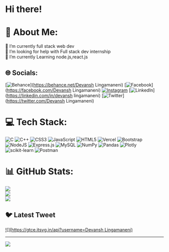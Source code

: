 # Hi there!


# 💫 About Me:
🔭 I’m currently full stack web dev<br>🤝 I’m looking for help with Full stack dev internship<br>🌱 I’m currently Learning node.js,react.js


## 🌐 Socials:
[![Behance](https://img.shields.io/badge/Behance-1769ff?logo=behance&logoColor=white)](https://behance.net/Devansh Lingamaneni) [![Facebook](https://img.shields.io/badge/Facebook-%231877F2.svg?logo=Facebook&logoColor=white)](https://facebook.com/Devansh Lingamaneni) [![Instagram](https://img.shields.io/badge/Instagram-%23E4405F.svg?logo=Instagram&logoColor=white)](https://instagram.com/d__e__v__a__n__s__h7) [![LinkedIn](https://img.shields.io/badge/LinkedIn-%230077B5.svg?logo=linkedin&logoColor=white)](https://linkedin.com/in/devansh lingamaneni) [![Twitter](https://img.shields.io/badge/Twitter-%231DA1F2.svg?logo=Twitter&logoColor=white)](https://twitter.com/Devansh Lingamaneni) 

# 💻 Tech Stack:
![C](https://img.shields.io/badge/c-%2300599C.svg?style=for-the-badge&logo=c&logoColor=white) ![C++](https://img.shields.io/badge/c++-%2300599C.svg?style=for-the-badge&logo=c%2B%2B&logoColor=white) ![CSS3](https://img.shields.io/badge/css3-%231572B6.svg?style=for-the-badge&logo=css3&logoColor=white) ![JavaScript](https://img.shields.io/badge/javascript-%23323330.svg?style=for-the-badge&logo=javascript&logoColor=%23F7DF1E) ![HTML5](https://img.shields.io/badge/html5-%23E34F26.svg?style=for-the-badge&logo=html5&logoColor=white) ![Vercel](https://img.shields.io/badge/vercel-%23000000.svg?style=for-the-badge&logo=vercel&logoColor=white) ![Bootstrap](https://img.shields.io/badge/bootstrap-%23563D7C.svg?style=for-the-badge&logo=bootstrap&logoColor=white) ![NodeJS](https://img.shields.io/badge/node.js-6DA55F?style=for-the-badge&logo=node.js&logoColor=white) ![Express.js](https://img.shields.io/badge/express.js-%23404d59.svg?style=for-the-badge&logo=express&logoColor=%2361DAFB) ![MySQL](https://img.shields.io/badge/mysql-%2300f.svg?style=for-the-badge&logo=mysql&logoColor=white) ![NumPy](https://img.shields.io/badge/numpy-%23013243.svg?style=for-the-badge&logo=numpy&logoColor=white) ![Pandas](https://img.shields.io/badge/pandas-%23150458.svg?style=for-the-badge&logo=pandas&logoColor=white) ![Plotly](https://img.shields.io/badge/Plotly-%233F4F75.svg?style=for-the-badge&logo=plotly&logoColor=white) ![scikit-learn](https://img.shields.io/badge/scikit--learn-%23F7931E.svg?style=for-the-badge&logo=scikit-learn&logoColor=white) ![Postman](https://img.shields.io/badge/Postman-FF6C37?style=for-the-badge&logo=postman&logoColor=white)
# 📊 GitHub Stats:
![](https://github-readme-stats.vercel.app/api?username=DEVANSHL&theme=dark&hide_border=false&include_all_commits=false&count_private=false)<br/>
![](https://github-readme-streak-stats.herokuapp.com/?user=DEVANSHL&theme=dark&hide_border=false)<br/>
![](https://github-readme-stats.vercel.app/api/top-langs/?username=DEVANSHL&theme=dark&hide_border=false&include_all_commits=false&count_private=false&layout=compact)

## 🐦 Latest Tweet
[![](https://gtce.itsvg.in/api?username=Devansh Lingamaneni)](https://github.com/VishwaGauravIn/github-twitter-card-embed)

---
[![](https://visitcount.itsvg.in/api?id=DEVANSHL&icon=0&color=0)](https://visitcount.itsvg.in)

<!-- Proudly created with GPRM ( https://gprm.itsvg.in ) -->
